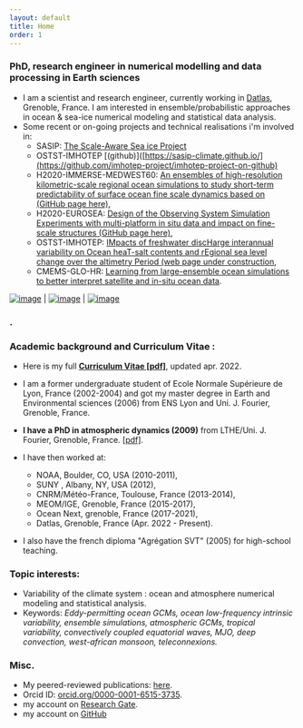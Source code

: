 ```yaml
---
layout: default
title: Home
order: 1
---
```



### **PhD, research engineer in numerical modelling and data processing in Earth sciences** 
* I am a scientist and research engineer, currently working  in [Datlas](https://www.datlas.fr), Grenoble, France. I am interested in ensemble/probabilistic approaches in ocean & sea-ice numerical modeling and statistical data analysis.
* Some recent or on-going projects and technical realisations i'm involved in:
  * SASIP: [The Scale-Aware Sea ice Project](https://sasip-climate.github.io/)
  * OSTST-IMHOTEP [(github)]([https://sasip-climate.github.io/](https://github.com/imhotep-project/imhotep-project-on-github)
  * H2020-IMMERSE-MEDWEST60: [An ensembles of high-resolution kilometric-scale regional ocean simulations to study short-term predictability of  surface ocean fine scale dynamics based on  (GitHub page here)](https://github.com/ocean-next/MEDWEST60),
  * H2020-EUROSEA: [Design of the Observing System Simulation Experiments with multi-platform in situ data and impact on fine- scale structures (GitHub page here)](https://github.com/ocean-next/EUROSEA),
  * OSTST-IMHOTEP: [IMpacts of freshwater discHarge interannual variability on Ocean heaT-salt contents and rEgional sea level change over the altimetry Period (web page under construction](),
  * CMEMS-GLO-HR: [Learning from large-ensemble ocean simulations to better interpret satellite and in-situ ocean data](./research.md).

[![image]({{site.baseurl}}/img/SL_3.png)](http://stephanieleroux.github.io) | [![image]({{site.baseurl}}/img/ensemble.png)](https://stephanieleroux.github.io) | [![image]({{site.baseurl}}/img/hires.png)](https://stephanieleroux.github.io)

### .


### **Academic background and Curriculum Vitae** :
 - Here is my full  [**Curriculum Vitae [pdf]**](http://stephanieleroux.github.io/docs/CV_leroux_2022EN.pdf), updated apr. 2022. 

 - I am a former undergraduate student of Ecole Normale Supérieure de Lyon, France (2002-2004) and got my master degree in Earth and Environmental sciences (2006) from ENS Lyon and Uni. J. Fourier, Grenoble, France.

 - **I have a PhD in atmospheric dynamics (2009)** from  LTHE/Uni. J. Fourier, Grenoble, France. [[pdf]](https://tel.archives-ouvertes.fr/tel-00434322/).
  
 - I have then worked at:
      - NOAA, Boulder, CO, USA (2010-2011),
      - SUNY , Albany, NY, USA (2012),
      - CNRM/Météo-France, Toulouse, France (2013-2014),
      - MEOM/IGE, Grenoble, France (2015-2017),
      - Ocean Next, grenoble, France (2017-2021),
      - Datlas, Grenoble, France (Apr. 2022 - Present).
  
 - I also have the french diploma "Agrégation SVT" (2005) for  high-school teaching. 

### **Topic interests**:
  - Variability of the climate system : ocean and atmosphere numerical modeling and statistical analysis. 
  - Keywords: *Eddy-permitting ocean GCMs, ocean low-frequency intrinsic variability, ensemble simulations, atmospheric GCMs, tropical variability, convectively coupled equatorial waves, MJO, deep convection, west-african monsoon, teleconnexions.*

### **Misc**.
 - My peered-reviewed publications: [here](https://stephanieleroux.github.io/publications/).
 - Orcid ID: [orcid.org/0000-0001-6515-3735](http://orcid.org/orcid.org/0000-0001-6515-3735).
 - my account on [Research Gate](http://www.researchgate.net/profile/Stephanie_Leroux).
 - my account on [GitHub](https://github.com/stephanieleroux)
